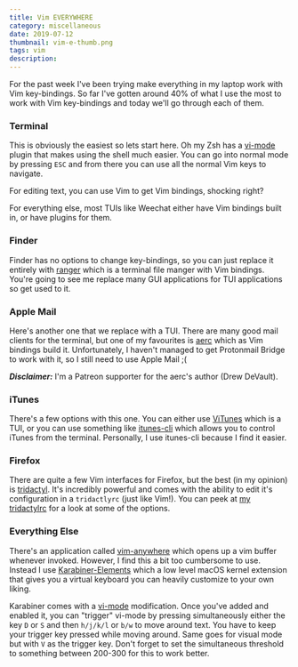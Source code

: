 ```yaml
---
title: Vim EVERYWHERE
category: miscellaneous
date: 2019-07-12
thumbnail: vim-e-thumb.png
tags: vim
description:
---
```


For the past week I've been trying make everything in my laptop work with
Vim key-bindings. So far I've gotten around 40% of what I use the most to work
with Vim key-bindings and today we'll go through each of them.

### Terminal

This is obviously the easiest so lets start here. Oh my Zsh has a [vi-mode][]
plugin that makes using the shell much easier. You can go into normal mode
by pressing `ESC` and from there you can use all the normal Vim keys to navigate.

For editing text, you can use Vim to get Vim bindings, shocking right?

For everything else, most TUIs like Weechat either have Vim bindings built in, or
have plugins for them.

[vi-mode]: https://github.com/robbyrussell/oh-my-zsh/tree/master/plugins/vi-mode

### Finder

Finder has no options to change key-bindings, so you can just replace it
entirely with [ranger][] which is a terminal file manger with Vim bindings.
You're going to see me replace many GUI applications for TUI applications so
get used to it.

[ranger]: https://github.com/ranger/ranger

### Apple Mail

Here's another one that we replace with a TUI. There are many good mail
clients for the terminal, but one of my favourites is [aerc][] which as Vim
bindings build it. Unfortunately, I haven't managed to get Protonmail Bridge
to work with it, so I still need to use Apple Mail ;(

***Disclaimer:*** I'm a Patreon supporter for the aerc's author (Drew
DeVault).

[aerc]: https://git.sr.ht/~sircmpwn/aerc

### iTunes

There's a few options with this one. You can either use [ViTunes][] which is a
TUI, or you can use something like [itunes-cli][] which allows you to control
iTunes from the terminal. Personally, I use itunes-cli because I find it
easier.

[ViTunes]: https://github.com/ryanflannery/vitunes
[itunes-cli]: https://github.com/ktr0731/itunes-cli

### Firefox

There are quite a few Vim interfaces for Firefox, but the best (in my opinion)
is [tridactyl][]. It's incredibly powerful and comes with the ability to edit
it's configuration in a `tridactlyrc` (just like Vim!). You can peek at [my tridactylrc][]
for a look at some of the options.

[tridactyl]: https://github.com/tridactyl/tridactyl
[my tridactylrc]: https://github.com/beanpuppy/dotfiles/blob/master/tridactyl/tridactylrc

### Everything Else

There's an application called [vim-anywhere][] which opens up a vim buffer
whenever invoked. However, I find this a bit too cumbersome to use. Instead I
use [Karabiner-Elements][] which a low level macOS kernel extension that gives
you a virtual keyboard you can heavily customize to your own liking.

Karabiner comes with a [vi-mode][] modification. Once you've added and enabled
it, you can "trigger" vi-mode by pressing simultaneously either the key `D` or
`S` and then `h/j/k/l` or `b/w` to move around text. You have to keep your
trigger key pressed while moving around. Same goes for visual mode but with
`V` as the trigger key. Don't forget to set the simultaneous threshold to
something between 200-300 for this to work better.

[vim-anywhere]: https://github.com/cknadler/vim-anywhere
[Karabiner-Elements]: https://github.com/tekezo/Karabiner-Elements
[vi-mode]: https://pqrs.org/osx/karabiner/complex_modifications/#vi_mode
